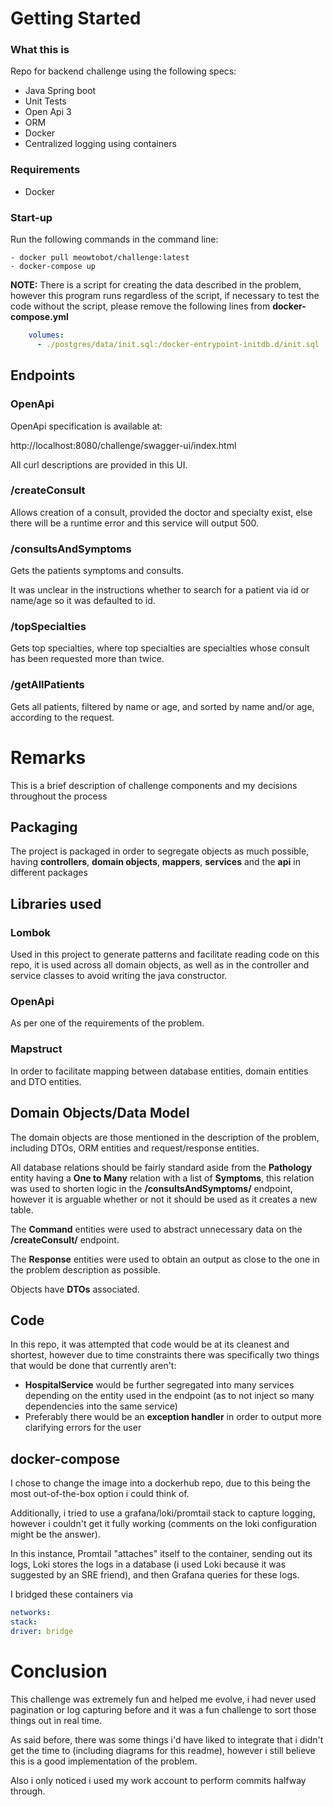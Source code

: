 # **Getting Started**

### **What this is**

Repo for backend challenge using the following specs:
* Java Spring boot
* Unit Tests
* Open Api 3
* ORM
* Docker
* Centralized logging using containers

### **Requirements**

 - Docker

### **Start-up**

Run the following commands in the command line:

    - docker pull meowtobot/challenge:latest
    - docker-compose up

**NOTE:** There is a script for creating the data described in the problem, however this program runs regardless of the script, if necessary to test the code without the script, please remove the following lines from **docker-compose.yml**
``` yaml
    volumes:
      - ./postgres/data/init.sql:/docker-entrypoint-initdb.d/init.sql
```

## Endpoints

### OpenApi

OpenApi specification is available at:

http://localhost:8080/challenge/swagger-ui/index.html

All curl descriptions are provided in this UI.

### /createConsult

Allows creation of a consult, provided the doctor and specialty exist, else there will be a runtime error and this service will output 500.

### /consultsAndSymptoms

Gets the patients symptoms and consults.

It was unclear in the instructions whether to search for a patient via id or name/age so it was defaulted to id.

### /topSpecialties

Gets top specialties, where top specialties are specialties whose consult has been requested more than twice.

### /getAllPatients

Gets all patients, filtered by name or age, and sorted by name and/or age, according to the request.


# Remarks

This is a brief description of challenge components and my decisions throughout the process

## Packaging

The project is packaged in order to segregate objects as much possible, having **controllers**, **domain objects**, **mappers**, **services** and the **api** in different packages

## Libraries used

### Lombok

Used in this project to generate patterns and facilitate reading code on this repo, it is used across all domain objects, as well as in the controller and service classes to avoid writing the java constructor.

### OpenApi

As per one of the requirements of the problem.

### Mapstruct

In order to facilitate mapping between database entities, domain entities and DTO entities.

## Domain Objects/Data Model

The domain objects are those mentioned in the description of the problem, including DTOs, ORM entities and request/response entities.

All database relations should be fairly standard aside from the **Pathology** entity having a **One to Many** relation with a list of **Symptoms**, this relation was used to shorten logic in the **/consultsAndSymptoms/** endpoint, however it is arguable whether or not it should be used as it creates a new table.

The **Command** entities were used to abstract unnecessary data on the **/createConsult/** endpoint.

The **Response** entities were used to obtain an output as close to the one in the problem description as possible.

Objects have **DTOs** associated.

## Code

In this repo, it was attempted that code would be at its cleanest and shortest, however due to time constraints there was specifically two things that would be done that currently aren't:
* **HospitalService** would be further segregated into many services depending on the entity used in the endpoint (as to not inject so many dependencies into the same service)
* Preferably there would be an **exception handler** in order to output more clarifying errors for the user

## docker-compose

I chose to change the image into a dockerhub repo, due to this being the most out-of-the-box option i could think of.

Additionally, i tried to use a grafana/loki/promtail stack to capture logging, however i couldn't get it fully working (comments on the loki configuration might be the answer).

In this instance, Promtail "attaches" itself to the container, sending out its logs, Loki stores the logs in a database (i used Loki because it was suggested by an SRE friend), and then Grafana queries for these logs.

I bridged these containers via
```yaml
networks:
stack:
driver: bridge
```

# Conclusion

This challenge was extremely fun and helped me evolve, i had never used pagination or log capturing before and it was a fun challenge to sort those things out in real time.

As said before, there was some things i'd have liked to integrate that i didn't get the time to (including diagrams for this readme), however i still believe this is a good implementation of the problem.

Also i only noticed i used my work account to perform commits halfway through.